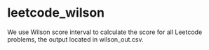 # leetcode_wilson
We use Wilson score interval to calculate the score for all Leetcode problems, the output located in wilson_out.csv.
